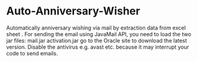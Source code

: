 # Auto-Anniversary-Wisher
Automatically anniversary wishing via mail by extraction data from excel sheet .
For sending the email using JavaMail API, you need to load the two jar files:
mail.jar
activation.jar
 go to the Oracle site to download the latest version.
Disable the antivirus e.g. avast etc. because it may interrupt your code to send emails.
